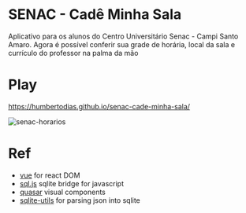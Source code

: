# SENAC - Cadê Minha Sala

Aplicativo para os alunos do Centro Universitário Senac - Campi Santo Amaro. Agora é possível conferir sua grade de horária, local da sala e currículo do professor na palma da mão

# Play

https://humbertodias.github.io/senac-cade-minha-sala/

![senac-horarios](https://user-images.githubusercontent.com/9255997/194087537-4f97577f-1551-41ef-9a0c-34dfcaadb34f.png)

# Ref
* [vue](https://vuejs.org) for react DOM
* [sql.js](https://sql.js.org) sqlite bridge for javascript
* [quasar](https://quasar.dev/vue-components) visual components
* [sqlite-utils](https://sqlite-utils.datasette.io/en/stable/cli.html) for parsing json into sqlite
